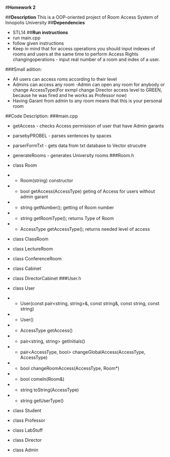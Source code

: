 #**Homework 2**

##**Description**
This is a OOP-oriented project of Room Access System of Innopolis University
##**Dependencies**
 - STL14
##**Run instructions**
- run main.cpp
- follow given instructions
- Keep in mind that for access operations you should input indexes of rooms and users at the same time to perform Access Rights changingoperations - input real number of a room and index of a user.

###Small adition:
- All users can access roms according to their level
- Admins can access any room
-Admin can open any room for anybody or change AccessType(For exmpl change Director access level to GREEN, because he was fired and he works as Professor now)
- Having Garant from admin to any room means that this is your  personal room



##Code Description:
###main.cpp
- getAccess - checks Access permisison of user that have Admin garants
- parsebyPROBEL - parses sentences by spaces
- parserFormTxt - gets data from txt database to Vector strucutre
- generateRooms - generates University rooms
###Room.h
- class Room
- - Room(string) constructor
- - bool getAccess(AccessType) geting of  Access for users without admin garant
- - string getNumber();  getting of Room number
- - string getRoomType(); returns Type of Room 
- - AccessType getAccessType(); returns needed level of access

- class ClassRoom
- class LectureRoom
- class ConferenceRoom
- class Cabinet
- class DirectorCabinet
###User.h
- class User
- - User(const pair<string, string>&, const string&, const string, const string)
- - User()
- - AccessType getAccess()
- - pair<string, string> getInitials()
- - pair<AccessType, bool> changeGlobalAccess(AccessType, AccessType)
- - bool changeRoomAccess(AccessType, Room*)
- - bool comeIn(Room&)
- - string toString(AccessType)
- - string getUserType()
    
- class Student
- class Professor
- class LabStuff
- class Director
- class Admin
